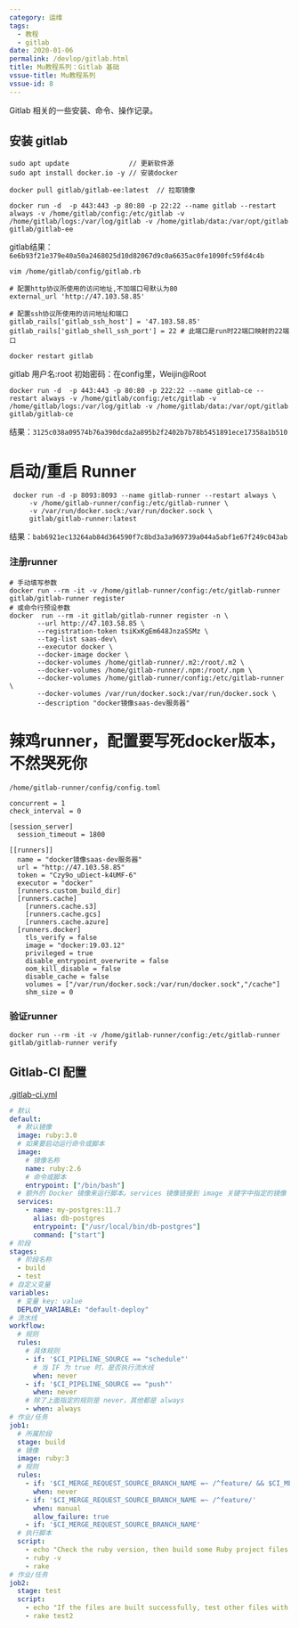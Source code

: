 ```yaml
---
category: 运维
tags:
  - 教程
  - gitlab
date: 2020-01-06
permalink: /devlop/gitlab.html
title: Mu教程系列：Gitlab 基础
vssue-title: Mu教程系列
vssue-id: 8
---
```


Gitlab 相关的一些安装、命令、操作记录。

<!-- more -->

## 安装 gitlab
```shell
sudo apt update               // 更新软件源
sudo apt install docker.io -y // 安装docker

docker pull gitlab/gitlab-ee:latest  // 拉取镜像

docker run -d  -p 443:443 -p 80:80 -p 22:22 --name gitlab --restart always -v /home/gitlab/config:/etc/gitlab -v /home/gitlab/logs:/var/log/gitlab -v /home/gitlab/data:/var/opt/gitlab gitlab/gitlab-ee
```
gitlab结果：`6e6b93f21e379e40a50a2468025d10d82067d9c0a6635ac0fe1090fc59fd4c4b`

```shell
vim /home/gitlab/config/gitlab.rb

# 配置http协议所使用的访问地址,不加端口号默认为80
external_url 'http://47.103.58.85'

# 配置ssh协议所使用的访问地址和端口
gitlab_rails['gitlab_ssh_host'] = '47.103.58.85'
gitlab_rails['gitlab_shell_ssh_port'] = 22 # 此端口是run时22端口映射的22端口

docker restart gitlab
```

gitlab 用户名:root  初始密码：在config里，Weijin@Root

```shell
docker run -d  -p 443:443 -p 80:80 -p 222:22 --name gitlab-ce --restart always -v /home/gitlab/config:/etc/gitlab -v /home/gitlab/logs:/var/log/gitlab -v /home/gitlab/data:/var/opt/gitlab gitlab/gitlab-ce
```
结果：`3125c038a09574b76a390dcda2a895b2f2402b7b78b5451891ece17358a1b510`

# 启动/重启 Runner
```shell
 docker run -d -p 8093:8093 --name gitlab-runner --restart always \
     -v /home/gitlab-runner/config:/etc/gitlab-runner \
     -v /var/run/docker.sock:/var/run/docker.sock \
     gitlab/gitlab-runner:latest
```
结果：`bab6921ec13264ab84d364590f7c8bd3a3a969739a044a5abf1e67f249c043ab`

### 注册runner

```shell
# 手动填写参数
docker run --rm -it -v /home/gitlab-runner/config:/etc/gitlab-runner gitlab/gitlab-runner register
# 或命令行预设参数
docker  run --rm -it gitlab/gitlab-runner register -n \
       --url http://47.103.58.85 \
       --registration-token tsiKxKgEm648JnzaSSMz \
       --tag-list saas-dev\
       --executor docker \
       --docker-image docker \
       --docker-volumes /home/gitlab-runner/.m2:/root/.m2 \
       --docker-volumes /home/gitlab-runner/.npm:/root/.npm \
       --docker-volumes /home/gitlab-runner/config:/etc/gitlab-runner \
       --docker-volumes /var/run/docker.sock:/var/run/docker.sock \
       --description "docker镜像saas-dev服务器"
```

# 辣鸡runner，配置要写死docker版本，不然哭死你

`/home/gitlab-runner/config/config.toml`

```YML
concurrent = 1
check_interval = 0

[session_server]
  session_timeout = 1800

[[runners]]
  name = "docker镜像saas-dev服务器"
  url = "http://47.103.58.85"
  token = "Czy9o_uDiect-k4UMF-6"
  executor = "docker"
  [runners.custom_build_dir]
  [runners.cache]
    [runners.cache.s3]
    [runners.cache.gcs]
    [runners.cache.azure]
  [runners.docker]
    tls_verify = false
    image = "docker:19.03.12"
    privileged = true
    disable_entrypoint_overwrite = false
    oom_kill_disable = false
    disable_cache = false
    volumes = ["/var/run/docker.sock:/var/run/docker.sock","/cache"]
    shm_size = 0
```

### 验证runner

```shell
docker run --rm -it -v /home/gitlab-runner/config:/etc/gitlab-runner gitlab/gitlab-runner verify
```

## Gitlab-CI 配置

[.gitlab-ci.yml][0]

```yml
# 默认
default:
  # 默认镜像
  image: ruby:3.0
  # 如果要启动运行命令或脚本
  image:
    # 镜像名称
    name: ruby:2.6
    # 命令或脚本
    entrypoint: ["/bin/bash"]
  # 额外的 Docker 镜像来运行脚本。services 镜像链接到 image 关键字中指定的镜像
  services:
    - name: my-postgres:11.7
      alias: db-postgres
      entrypoint: ["/usr/local/bin/db-postgres"]
      command: ["start"]
# 阶段
stages:
  # 阶段名称
  - build
  - test
# 自定义变量
variables:
  # 变量 key: value
  DEPLOY_VARIABLE: "default-deploy"
# 流水线
workflow:
  # 规则
  rules:
    # 具体规则
    - if: '$CI_PIPELINE_SOURCE == "schedule"'
      # 当 IF 为 true 时，是否执行流水线
      when: never
    - if: '$CI_PIPELINE_SOURCE == "push"'
      when: never
    # 除了上面指定的规则是 never，其他都是 always
    - when: always
# 作业/任务
job1:
  # 所属阶段
  stage: build
  # 镜像
  image: ruby:3
  # 规则
  rules:
    - if: '$CI_MERGE_REQUEST_SOURCE_BRANCH_NAME =~ /^feature/ && $CI_MERGE_REQUEST_TARGET_BRANCH_NAME != $CI_DEFAULT_BRANCH'
      when: never
    - if: '$CI_MERGE_REQUEST_SOURCE_BRANCH_NAME =~ /^feature/'
      when: manual
      allow_failure: true
    - if: '$CI_MERGE_REQUEST_SOURCE_BRANCH_NAME'
  # 执行脚本
  script:
    - echo "Check the ruby version, then build some Ruby project files:"
    - ruby -v
    - rake
# 作业/任务
job2:
  stage: test
  script:
    - echo "If the files are built successfully, test other files with a different command:"
    - rake test2

```



[0]:https://docs.gitlab.cn/jh/ci/yaml/index.html
[1]:https://docs.docker.com/engine/reference/commandline/push/
[1]:https://jihulab.com/gitlab-cn/gitlab/-/tree/master/.gitlab/ci